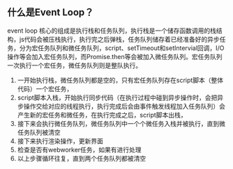 ## 什么是Event Loop？
event loop 核心的组成是执行栈和任务队列，执行栈是一个储存函数调用的栈结构，js代码会被压栈执行，执行完之后弹栈，任务队列储存着已经准备好的异步任务，分为宏任务队列和微任务队列，script、setTimeout和setIntervial回调，I/O操作等会加入宏任务队列，而Promise.then等会被加入微任务队列。宏任务队列一次执行一个宏任务，微任务队列则是整队执行。
1. 一开始执行栈，微任务队列都是空的，只有宏任务队列存在script脚本（整体代码）一个宏任务，
2. script脚本入栈，开始执行同步代码（在执行过程中碰到异步操作时，会把异步操作交给对应的线程执行，执行完成后会由事件触发线程加入任务队列）会产生新的宏任务和微任务，在执行完成之后，script脚本出栈，
3. 接下来会执行微任务队列，微任务队列中一个个微任务入栈并被执行，直到微任务队列被清空
4. 接下来执行渲染操作，更新界面
5. 检查是否有webworker任务，如果有进行处理
6. 以上步骤循环往复，直到两个任务队列都被清空